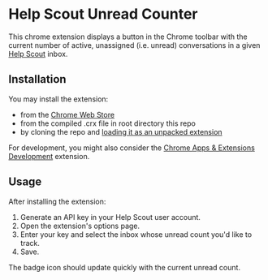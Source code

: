 # Help Scout Unread Counter

This chrome extension displays a button in the Chrome toolbar with the current number of active, unassigned (i.e. unread) conversations in a given [Help Scout](http://www.helpscout.net/) inbox.

## Installation

You may install the extension:

* from the [Chrome Web Store](https://chrome.google.com/webstore/detail/help-scout-unread-counter/flchjfjjjficloabocjehgndamkgjndh)
* from the compiled .crx file in root directory this repo
* by cloning the repo and [loading it as an unpacked extension](https://developer.chrome.com/extensions/getstarted#unpacked)

For development, you might also consider the [Chrome Apps & Extensions Development](https://chrome.google.com/webstore/detail/chrome-apps-extensions-de/ohmmkhmmmpcnpikjeljgnaoabkaalbgc) extension.

## Usage

After installing the extension:

1. Generate an API key in your Help Scout user account.
2. Open the extension's options page.
3. Enter your key and select the inbox whose unread count you'd like to track.
4. Save.

The badge icon should update quickly with the current unread count.
